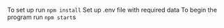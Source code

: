 To set up run ```npm install```
Set up .env file with required data
To begin the program run ```npm start```s